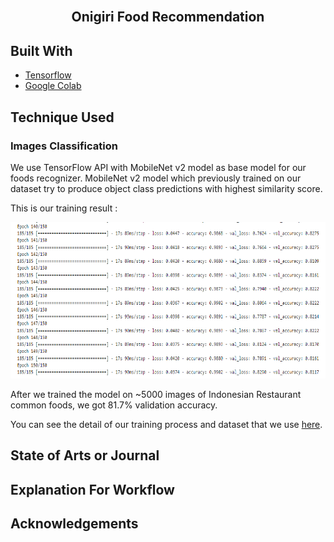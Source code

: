<br />
<p align="center">
  <h2 align="center">Onigiri Food Recommendation</h2>
</p>


## Built With

- [Tensorflow](https://www.tensorflow.org/)
- [Google Colab](https://colab.research.google.com/)

## Technique Used

### Images Classification
<p>We use TensorFlow API with MobileNet v2 model as base model for our foods recognizer. MobileNet v2 model which previously trained on our dataset try to produce object class predictions with highest similarity score.</p>
<p>This is our training result :</p>
<p align="center">
    <img src="contents/training.png" alt="Training Result" height="250">
</p>
<p>After we trained the model on ~5000 images of Indonesian Restaurant common foods, we got 81.7% validation accuracy.<p>
<p>You can see the detail of our training process and dataset that we use <a href="https://github.com/Onigiri-Capstone/ml-model-training/tree/main">here</a>.</p>

## State of Arts or Journal


## Explanation For Workflow


## Acknowledgements

